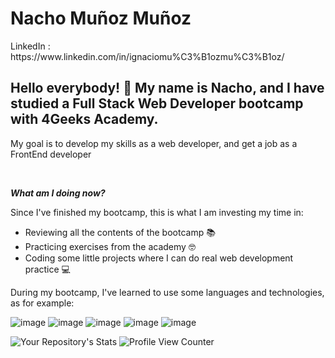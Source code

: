 <h1> Nacho Muñoz Muñoz </h1>
  LinkedIn : https://www.linkedin.com/in/ignaciomu%C3%B1ozmu%C3%B1oz/
  
<h2> Hello everybody! &#128075; My name is Nacho, and I have studied a Full Stack Web Developer bootcamp with 4Geeks Academy. </h2>
<p>My goal is to develop my skills as a web developer, and get a job as a FrontEnd developer</p></br>
<p ><strong><i>What am I doing now?</i></strong></p>
<p> Since I've finished my bootcamp, this is what I am investing my time in:
  <ul>
    <li>Reviewing all the contents of the bootcamp 📚</li>
    <li>Practicing exercises from the academy 🤓</li>
    <li>Coding some little projects where I can do real web development practice 💻</li>
   

  </ul>
<p> During my bootcamp, I've learned to use some languages and technologies, as for example:

![image](https://github.com/nacho131994/nacho131994/assets/115217643/170e569a-7bb4-4883-8514-39eed9254617)
![image](https://github.com/nacho131994/nacho131994/assets/115217643/70fa694a-7c50-4ce8-8277-c750f24f27b6)
  ![image](https://github.com/nacho131994/nacho131994/assets/115217643/77378fe9-6092-4c1c-8cef-9677cb2c9846)
![image](https://github.com/nacho131994/nacho131994/assets/115217643/9dc399ce-1148-4253-a083-44e25f1823cc)
![image](https://github.com/nacho131994/nacho131994/assets/115217643/6461bde6-c768-4702-ba48-aa7b602ce2b7)

  
  ![Your Repository's Stats](https://github-readme-stats.vercel.app/api?username=nacho131994&show_icons=true)
  ![Profile View Counter](https://komarev.com/ghpvc/?username=nacho131994)

